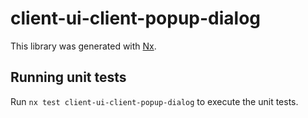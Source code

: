 # client-ui-client-popup-dialog

This library was generated with [Nx](https://nx.dev).

## Running unit tests

Run `nx test client-ui-client-popup-dialog` to execute the unit tests.
